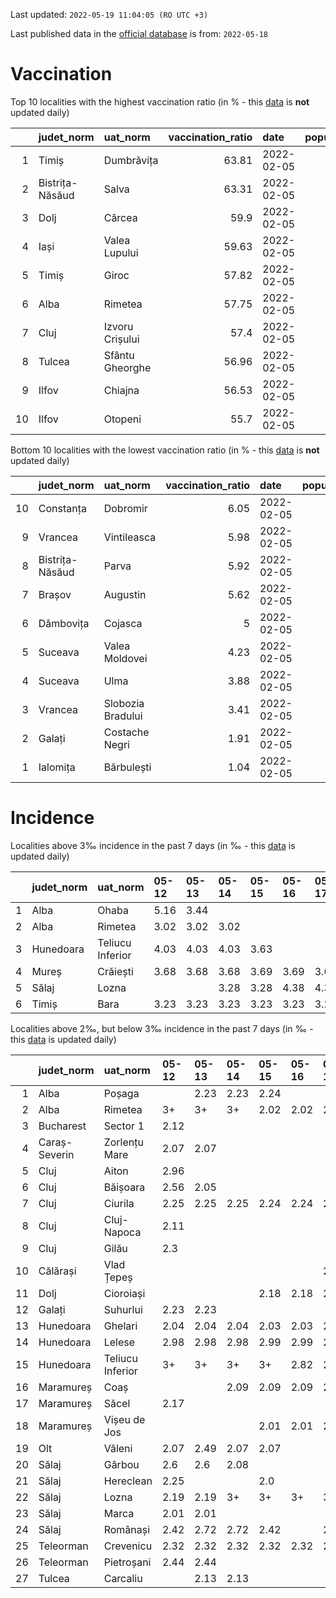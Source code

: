 Last updated: `2022-05-19 11:04:05 (RO UTC +3)`  
  
Last published data in the [official database](https://data.gov.ro/dataset/transparenta-covid) is from: `2022-05-18`
  
# Vaccination  
Top 10 localities with the highest vaccination ratio (in % - this [data](https://vaccinare-covid.gov.ro/situatia-vaccinarii-in-romania/) is **not** updated daily)  
  
|    | judet_norm      | uat_norm        |   vaccination_ratio | date       |   population |   dose_1 |
|---:|:----------------|:----------------|--------------------:|:-----------|-------------:|---------:|
|  1 | Timiș           | Dumbrăvița      |               63.81 | 2022-02-05 |        14668 |     9360 |
|  2 | Bistrița-Năsăud | Salva           |               63.31 | 2022-02-05 |         2753 |     1743 |
|  3 | Dolj            | Cârcea          |               59.9  | 2022-02-05 |         2838 |     1700 |
|  4 | Iași            | Valea Lupului   |               59.63 | 2022-02-05 |        10086 |     6014 |
|  5 | Timiș           | Giroc           |               57.82 | 2022-02-05 |        17954 |    10381 |
|  6 | Alba            | Rimetea         |               57.75 | 2022-02-05 |         1013 |      585 |
|  7 | Cluj            | Izvoru Crișului |               57.4  | 2022-02-05 |         1479 |      849 |
|  8 | Tulcea          | Sfântu Gheorghe |               56.96 | 2022-02-05 |          783 |      446 |
|  9 | Ilfov           | Chiajna         |               56.53 | 2022-02-05 |        28196 |    15939 |
| 10 | Ilfov           | Otopeni         |               55.7  | 2022-02-05 |        18314 |    10201 |
  
Bottom 10 localities with the lowest vaccination ratio (in % - this [data](https://vaccinare-covid.gov.ro/situatia-vaccinarii-in-romania/) is **not** updated daily)  
  
|    | judet_norm      | uat_norm          |   vaccination_ratio | date       |   population |   dose_1 |
|---:|:----------------|:------------------|--------------------:|:-----------|-------------:|---------:|
| 10 | Constanța       | Dobromir          |                6.05 | 2022-02-05 |         3702 |      224 |
|  9 | Vrancea         | Vintileasca       |                5.98 | 2022-02-05 |         1940 |      116 |
|  8 | Bistrița-Năsăud | Parva             |                5.92 | 2022-02-05 |         2585 |      153 |
|  7 | Brașov          | Augustin          |                5.62 | 2022-02-05 |         2116 |      119 |
|  6 | Dâmbovița       | Cojasca           |                5    | 2022-02-05 |         8975 |      449 |
|  5 | Suceava         | Valea Moldovei    |                4.23 | 2022-02-05 |         4680 |      198 |
|  4 | Suceava         | Ulma              |                3.88 | 2022-02-05 |         2242 |       87 |
|  3 | Vrancea         | Slobozia Bradului |                3.41 | 2022-02-05 |         8807 |      300 |
|  2 | Galați          | Costache Negri    |                1.91 | 2022-02-05 |         2727 |       52 |
|  1 | Ialomița        | Bărbulești        |                1.04 | 2022-02-05 |         7599 |       79 |
  
# Incidence  
Localities above 3‰ incidence in the past 7 days (in ‰ - this [data](https://data.gov.ro/dataset/transparenta-covid) is updated daily)  
  
|    | judet_norm   | uat_norm         | 05-12   | 05-13   | 05-14   | 05-15   | 05-16   | 05-17   | 05-18   |
|---:|:-------------|:-----------------|:--------|:--------|:--------|:--------|:--------|:--------|:--------|
|  1 | Alba         | Ohaba            | 5.16    | 3.44    |         |         |         |         |         |
|  2 | Alba         | Rimetea          | 3.02    | 3.02    | 3.02    |         |         |         |         |
|  3 | Hunedoara    | Teliucu Inferior | 4.03    | 4.03    | 4.03    | 3.63    |         |         |         |
|  4 | Mureș        | Crăiești         | 3.68    | 3.68    | 3.68    | 3.69    | 3.69    | 3.69    | 3.69    |
|  5 | Sălaj        | Lozna            |         |         | 3.28    | 3.28    | 4.38    | 4.38    | 4.38    |
|  6 | Timiș        | Bara             | 3.23    | 3.23    | 3.23    | 3.23    | 3.23    | 3.23    | 3.23    |
  
Localities above 2‰, but below 3‰ incidence in the past 7 days (in ‰ - this [data](https://data.gov.ro/dataset/transparenta-covid) is updated daily)  
  
|    | judet_norm    | uat_norm         | 05-12   | 05-13   | 05-14   | 05-15   | 05-16   | 05-17   | 05-18   |
|---:|:--------------|:-----------------|:--------|:--------|:--------|:--------|:--------|:--------|:--------|
|  1 | Alba          | Poșaga           |         | 2.23    | 2.23    | 2.24    |         |         |         |
|  2 | Alba          | Rimetea          | 3+      | 3+      | 3+      | 2.02    | 2.02    | 2.02    | 2.02    |
|  3 | Bucharest     | Sector 1         | 2.12    |         |         |         |         |         |         |
|  4 | Caraș-Severin | Zorlențu Mare    | 2.07    | 2.07    |         |         |         |         |         |
|  5 | Cluj          | Aiton            | 2.96    |         |         |         |         |         |         |
|  6 | Cluj          | Băișoara         | 2.56    | 2.05    |         |         |         |         |         |
|  7 | Cluj          | Ciurila          | 2.25    | 2.25    | 2.25    | 2.24    | 2.24    | 2.24    | 2.24    |
|  8 | Cluj          | Cluj-Napoca      | 2.11    |         |         |         |         |         |         |
|  9 | Cluj          | Gilău            | 2.3     |         |         |         |         |         |         |
| 10 | Călărași      | Vlad Țepeș       |         |         |         |         |         | 2.1     | 2.1     |
| 11 | Dolj          | Cioroiași        |         |         |         | 2.18    | 2.18    | 2.18    | 2.18    |
| 12 | Galați        | Suhurlui         | 2.23    | 2.23    |         |         |         |         |         |
| 13 | Hunedoara     | Ghelari          | 2.04    | 2.04    | 2.04    | 2.03    | 2.03    | 2.03    | 2.03    |
| 14 | Hunedoara     | Lelese           | 2.98    | 2.98    | 2.98    | 2.99    | 2.99    | 2.99    | 2.99    |
| 15 | Hunedoara     | Teliucu Inferior | 3+      | 3+      | 3+      | 3+      | 2.82    | 2.42    | 2.42    |
| 16 | Maramureș     | Coaș             |         |         | 2.09    | 2.09    | 2.09    | 2.09    | 2.09    |
| 17 | Maramureș     | Săcel            | 2.17    |         |         |         |         |         |         |
| 18 | Maramureș     | Vișeu de Jos     |         |         |         | 2.01    | 2.01    | 2.01    | 2.01    |
| 19 | Olt           | Văleni           | 2.07    | 2.49    | 2.07    | 2.07    |         |         |         |
| 20 | Sălaj         | Gârbou           | 2.6     | 2.6     | 2.08    |         |         |         |         |
| 21 | Sălaj         | Hereclean        | 2.25    |         |         | 2.0     |         |         |         |
| 22 | Sălaj         | Lozna            | 2.19    | 2.19    | 3+      | 3+      | 3+      | 3+      | 3+      |
| 23 | Sălaj         | Marca            | 2.01    | 2.01    |         |         |         |         |         |
| 24 | Sălaj         | Românași         | 2.42    | 2.72    | 2.72    | 2.42    |         | 2.12    | 2.12    |
| 25 | Teleorman     | Crevenicu        | 2.32    | 2.32    | 2.32    | 2.32    | 2.32    | 2.32    | 2.32    |
| 26 | Teleorman     | Pietroșani       | 2.44    | 2.44    |         |         |         |         |         |
| 27 | Tulcea        | Carcaliu         |         | 2.13    | 2.13    |         |         |         |         |